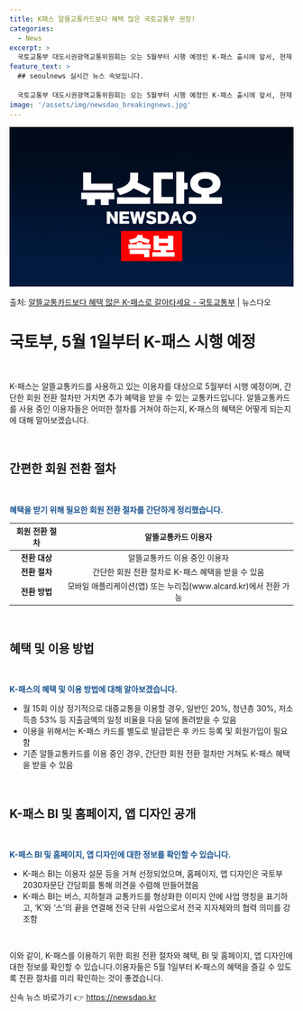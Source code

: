 ```yaml
---
title: K패스 알뜰교통카드보다 혜택 많은 국토교통부 권장!
categories:
  - News
excerpt: >
  국토교통부 대도시권광역교통위원회는 오는 5월부터 시행 예정인 K-패스 출시에 앞서, 현재 알뜰교통카드를 사용…
feature_text: >
  ## seoulnews 실시간 뉴스 속보입니다.

  국토교통부 대도시권광역교통위원회는 오는 5월부터 시행 예정인 K-패스 출시에 앞서, 현재 알뜰교통카드를 사용…
image: '/assets/img/newsdao_breakingnews.jpg'
---
```


![뉴스다오 속보](/assets/img/newsdao_breakingnews.jpg)

<p>출처: <a href="https://newsdao.kr/3420" rel="dofollow">알뜰교통카드보다 혜택 많은 K-패스로 갈아타세요 - 국토교통부</a> | 뉴스다오</p>

<h1>국토부, 5월 1일부터 K-패스 시행 예정</h1>
<p data-ke-size="size16">&nbsp;</p>
K-패스는 알뜰교통카드를 사용하고 있는 이용자를 대상으로 5월부터 시행 예정이며, 간단한 회원 전환 절차만 거치면 추가 혜택을 받을 수 있는 교통카드입니다. 알뜰교통카드를 사용 중인 이용자들은 어떠한 절차를 거쳐야 하는지, K-패스의 혜택은 어떻게 되는지에 대해 알아보겠습니다.
<p data-ke-size="size16">&nbsp;</p>
<h2>간편한 회원 전환 절차</h2>
<p data-ke-size="size16">&nbsp;</p>
<b><span style="color: #1a5490;">혜택을 받기 위해 필요한 회원 전환 절차를 간단하게 정리했습니다.</span></b>
<table>
	<thead>
		<tr>
			<th>회원 전환 절차</th>
			<th>알뜰교통카드 이용자</th>
		</tr>
	</thead>
	<tbody>
		<tr>
			<td style="text-align: center; height: 17px;"><b>전환 대상</b></td>
			<td style="text-align: center; height: 17px;">알뜰교통카드 이용 중인 이용자</td>
		</tr>
		<tr>
			<td style="text-align: center; height: 17px;"><b>전환 절차</b></td>
			<td style="text-align: center; height: 17px;">간단한 회원 전환 절차로 K-패스 혜택을 받을 수 있음</td>
		</tr>
		<tr>
			<td style="text-align: center; height: 17px;"><b>전환 방법</b></td>
			<td style="text-align: center; height: 17px;">모바일 애플리케이션(앱) 또는 누리집(www.alcard.kr)에서 전환 가능</td>
		</tr>
	</tbody>
</table>
<p data-ke-size="size16">&nbsp;</p>
<h2>혜택 및 이용 방법</h2>
<p data-ke-size="size16">&nbsp;</p>
<b><span style="color: #1a5490;">K-패스의 혜택 및 이용 방법에 대해 알아보겠습니다.</span></b>
<ul>
	<li>월 15회 이상 정기적으로 대중교통을 이용할 경우, 일반인 20%, 청년층 30%, 저소득층 53% 등 지출금액의 일정 비율을 다음 달에 돌려받을 수 있음</li>
	<li>이용을 위해서는 K-패스 카드를 별도로 발급받은 후 카드 등록 및 회원가입이 필요함</li>
	<li>기존 알뜰교통카드를 이용 중인 경우, 간단한 회원 전환 절차만 거쳐도 K-패스 혜택을 받을 수 있음</li>
</ul>
<p data-ke-size="size16">&nbsp;</p>
<h2>K-패스 BI 및 홈페이지, 앱 디자인 공개</h2>
<p data-ke-size="size16">&nbsp;</p>
<b><span style="color: #1a5490;">K-패스 BI 및 홈페이지, 앱 디자인에 대한 정보를 확인할 수 있습니다.</span></b>
<ul>
	<li>K-패스 BI는 이용자 설문 등을 거쳐 선정되었으며, 홈페이지, 앱 디자인은 국토부 2030자문단 간담회를 통해 의견을 수렴해 만들어졌음</li>
	<li>K-패스 BI는 버스, 지하철과 교통카드를 형상화한 이미지 안에 사업 명칭을 표기하고, ‘K’와 ‘스’의 끝을 연결해 전국 단위 사업으로서 전국 지자체와의 협력 의미를 강조함</li>
</ul>
<p data-ke-size="size16">&nbsp;</p>
이와 같이, K-패스를 이용하기 위한 회원 전환 절차와 혜택, BI 및 홈페이지, 앱 디자인에 대한 정보를 확인할 수 있습니다.이용자들은 5월 1일부터 K-패스의 혜택을 즐길 수 있도록 전환 절차를 미리 확인하는 것이 좋겠습니다. 

신속 뉴스 바로가기 👉 <a href="https://newsdao.kr" rel="dofollow">https://newsdao.kr</a>


